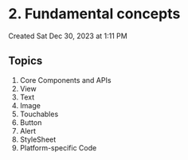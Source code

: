 # 2. Fundamental concepts
Created Sat Dec 30, 2023 at 1:11 PM

## Topics
1. Core Components and APIs
2. View
3. Text
4. Image
5. Touchables
6. Button
7. Alert
8. StyleSheet
9. Platform-specific Code
